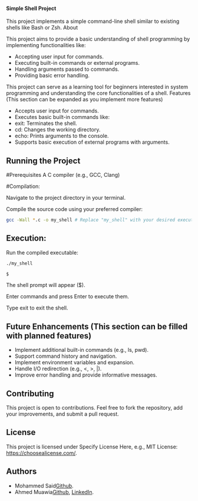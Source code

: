 #### Simple Shell Project

This project implements a simple command-line shell similar to existing shells like Bash or Zsh.
About

This project aims to provide a basic understanding of shell programming by implementing functionalities like:

- Accepting user input for commands.
- Executing built-in commands or external programs.
- Handling arguments passed to commands.
- Providing basic error handling.

This project can serve as a learning tool for beginners interested in system programming and understanding the core functionalities of a shell.
Features (This section can be expanded as you implement more features)

- Accepts user input for commands.
- Executes basic built-in commands like:
- exit: Terminates the shell.
- cd: Changes the working directory.
- echo: Prints arguments to the console.
- Supports basic execution of external programs with arguments.

## Running the Project

#Prerequisites
A C compiler (e.g., GCC, Clang)

#Compilation:

Navigate to the project directory in your terminal.

Compile the source code using your preferred compiler:
```bash
gcc -Wall *.c -o my_shell # Replace "my_shell" with your desired executable name
```


## Execution:

Run the compiled executable:
```bash
./my_shell

$       
```
The shell prompt will appear ($).
 
Enter commands and press Enter to execute them.

Type exit to exit the shell.

## Future Enhancements (This section can be filled with planned features)

- Implement additional built-in commands (e.g., ls, pwd).
- Support command history and navigation.
- Implement environment variables and expansion.
- Handle I/O redirection (e.g., <, >, |).
- Improve error handling and provide informative messages.

## Contributing

This project is open to contributions. Feel free to fork the repository, add your improvements, and submit a pull request.

## License

This project is licensed under Specify License Here, e.g., MIT License: https://choosealicense.com/.

## Authors

- Mohammed Said[Github](https://github.com/abuabdelrahman1413).
- Ahmed Muawia[Github](https://github.com/Muawia24), [LinkedIn](https://www.linkedin.com/in/ahmed-muawia-72b7031b4/).

